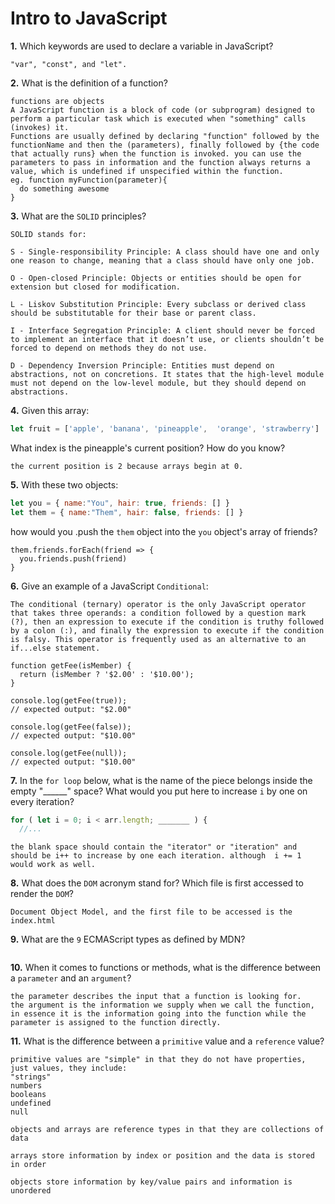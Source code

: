 # Intro to JavaScript

**1.** Which keywords are used to declare a variable in JavaScript?
<!-- enter you answer in the space below -->
```
"var", "const", and "let".
```
**2.** What is the definition of a function?
<!-- enter you answer in the space below -->
```
functions are objects
A JavaScript function is a block of code (or subprogram) designed to perform a particular task which is executed when "something" calls (invokes) it.
Functions are usually defined by declaring "function" followed by the functionName and then the (parameters), finally followed by {the code that actually runs} when the function is invoked. you can use the parameters to pass in information and the function always returns a value, which is undefined if unspecified within the function.
eg. function myFunction(parameter){
  do something awesome
}
```
**3.** What are the `SOLID` principles?
<!-- enter you answer in the space below -->
```
SOLID stands for:

S - Single-responsibility Principle: A class should have one and only one reason to change, meaning that a class should have only one job.

O - Open-closed Principle: Objects or entities should be open for extension but closed for modification.

L - Liskov Substitution Principle: Every subclass or derived class should be substitutable for their base or parent class.

I - Interface Segregation Principle: A client should never be forced to implement an interface that it doesn’t use, or clients shouldn’t be forced to depend on methods they do not use.

D - Dependency Inversion Principle: Entities must depend on abstractions, not on concretions. It states that the high-level module must not depend on the low-level module, but they should depend on abstractions.
```
**4.** Given this array: 
```js
let fruit = ['apple', 'banana', 'pineapple',  'orange', 'strawberry']
``` 
What index is the pineapple's current position? How do you know?
<!-- enter you answer in the space below -->
```
the current position is 2 because arrays begin at 0.
```
**5.** With these two objects: 
```js
let you = { name:"You", hair: true, friends: [] }
let them = { name:"Them", hair: false, friends: [] }
```
how would you .push the `them` object into the `you` object's array of friends?
<!-- enter you answer in the space below -->
```
them.friends.forEach(friend => {
  you.friends.push(friend)
}

```

**6.** Give an example of a JavaScript `Conditional`:
<!-- enter you answer in the space below -->
```
The conditional (ternary) operator is the only JavaScript operator that takes three operands: a condition followed by a question mark (?), then an expression to execute if the condition is truthy followed by a colon (:), and finally the expression to execute if the condition is falsy. This operator is frequently used as an alternative to an if...else statement.

function getFee(isMember) {
  return (isMember ? '$2.00' : '$10.00');
}

console.log(getFee(true));
// expected output: "$2.00"

console.log(getFee(false));
// expected output: "$10.00"

console.log(getFee(null));
// expected output: "$10.00"
```
**7.** In the `for loop` below, what is the name of the piece belongs inside the empty "______" space? What would you put here to increase `i` by one on every iteration?
```js
for ( let i = 0; i < arr.length; _______ ) {
  //...
```
<!-- enter you answer in the space below -->
```
the blank space should contain the "iterator" or "iteration" and should be i++ to increase by one each iteration. although  i += 1 would work as well.
```
**8.** What does the `DOM` acronym stand for? Which file is first accessed to render the `DOM`?
<!-- enter you answer in the space below -->
```
Document Object Model, and the first file to be accessed is the index.html
```

**9.** What are the `9` ECMAScript types as defined by MDN?
<!-- enter you answer in the space below -->
```

```
**10.** When it comes to functions or methods, what is the difference between a `parameter` and an `argument`?
<!-- enter you answer in the space below -->
```
the parameter describes the input that a function is looking for.
the argument is the information we supply when we call the function, in essence it is the information going into the function while the parameter is assigned to the function directly.
```
**11.** What is the difference between a `primitive` value and a `reference` value?
<!-- enter you answer in the space below -->
```
primitive values are "simple" in that they do not have properties, just values, they include:
"strings"
numbers
booleans
undefined
null

objects and arrays are reference types in that they are collections of data

arrays store information by index or position and the data is stored in order

objects store information by key/value pairs and information is unordered
```